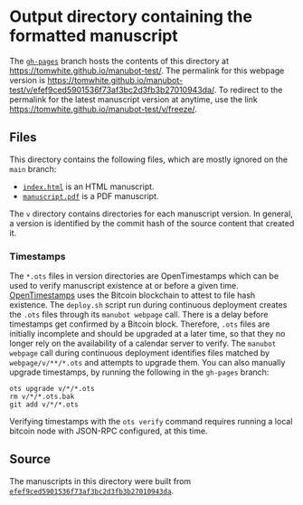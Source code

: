 # Output directory containing the formatted manuscript

The [`gh-pages`](https://github.com/tomwhite/manubot-test/tree/gh-pages) branch hosts the contents of this directory at <https://tomwhite.github.io/manubot-test/>.
The permalink for this webpage version is <https://tomwhite.github.io/manubot-test/v/efef9ced5901536f73af3bc2d3fb3b27010943da/>.
To redirect to the permalink for the latest manuscript version at anytime, use the link <https://tomwhite.github.io/manubot-test/v/freeze/>.

## Files

This directory contains the following files, which are mostly ignored on the `main` branch:

+ [`index.html`](index.html) is an HTML manuscript.
+ [`manuscript.pdf`](manuscript.pdf) is a PDF manuscript.

The `v` directory contains directories for each manuscript version.
In general, a version is identified by the commit hash of the source content that created it.

### Timestamps

The `*.ots` files in version directories are OpenTimestamps which can be used to verify manuscript existence at or before a given time.
[OpenTimestamps](https://opentimestamps.org/) uses the Bitcoin blockchain to attest to file hash existence.
The `deploy.sh` script run during continuous deployment creates the `.ots` files through its `manubot webpage` call.
There is a delay before timestamps get confirmed by a Bitcoin block.
Therefore, `.ots` files are initially incomplete and should be upgraded at a later time, so that they no longer rely on the availability of a calendar server to verify.
The `manubot webpage` call during continuous deployment identifies files matched by `webpage/v/**/*.ots` and attempts to upgrade them.
You can also manually upgrade timestamps, by running the following in the `gh-pages` branch:

```shell
ots upgrade v/*/*.ots
rm v/*/*.ots.bak
git add v/*/*.ots
```

Verifying timestamps with the `ots verify` command requires running a local bitcoin node with JSON-RPC configured, at this time.

## Source

The manuscripts in this directory were built from
[`efef9ced5901536f73af3bc2d3fb3b27010943da`](https://github.com/tomwhite/manubot-test/commit/efef9ced5901536f73af3bc2d3fb3b27010943da).
